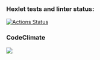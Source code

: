 ### Hexlet tests and linter status:
[![Actions Status](https://github.com/Bosun18/php-project-45/workflows/hexlet-check/badge.svg)](https://github.com/Bosun18/php-project-45/actions)
<br>
### CodeClimate
<a href="https://codeclimate.com/github/Bosun18/php-project-45/maintainability"><img src="https://api.codeclimate.com/v1/badges/f15a2600b04260ea939c/maintainability" /></a>
